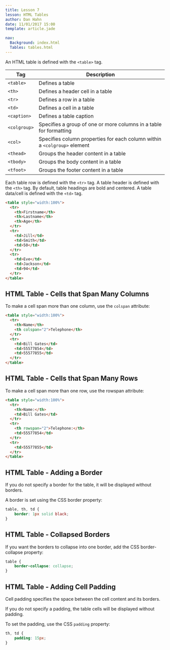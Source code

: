 ```yaml
---
title: Lesson 7
lesson: HTML Tables
author: Dan Hahn
date: 11/01/2017 15:00
template: article.jade

nav:
  Background: index.html
  Tables: tables.html
---
```


An HTML table is defined with the `<table>` tag.


Tag	| Description
-- | --
`<table>` |	Defines a table
`<th>` |	Defines a header cell in a table
`<tr>` |	Defines a row in a table
`<td>` |	Defines a cell in a table
`<caption>` |	Defines a table caption
`<colgroup>` |	Specifies a group of one or more columns in a table for formatting
`<col>` |	Specifies column properties for each column within a `<colgroup>` element
`<thead>` |	Groups the header content in a table
`<tbody>` |	Groups the body content in a table
`<tfoot>` |	Groups the footer content in a table

Each table row is defined with the `<tr>` tag. A table header is defined with the `<th>` tag. By default, table headings are bold and centered. A table data/cell is defined with the `<td>` tag.


```html
<table style="width:100%">
  <tr>
    <th>Firstname</th>
    <th>Lastname</th> 
    <th>Age</th>
  </tr>
  <tr>
    <td>Jill</td>
    <td>Smith</td> 
    <td>50</td>
  </tr>
  <tr>
    <td>Eve</td>
    <td>Jackson</td> 
    <td>94</td>
  </tr>
</table>
```

## HTML Table - Cells that Span Many Columns
To make a cell span more than one column, use the `colspan` attribute:

```html
<table style="width:100%">
  <tr>
    <th>Name</th>
    <th colspan="2">Telephone</th>
  </tr>
  <tr>
    <td>Bill Gates</td>
    <td>55577854</td>
    <td>55577855</td>
  </tr>
</table>
```

## HTML Table - Cells that Span Many Rows
To make a cell span more than one row, use the rowspan attribute:

```html
<table style="width:100%">
  <tr>
    <th>Name:</th>
    <td>Bill Gates</td>
  </tr>
  <tr>
    <th rowspan="2">Telephone:</th>
    <td>55577854</td>
  </tr>
  <tr>
    <td>55577855</td>
  </tr>
</table>
```

## HTML Table - Adding a Border

If you do not specify a border for the table, it will be displayed without borders.

A border is set using the CSS border property:

```css
table, th, td {
    border: 1px solid black;
}
```

## HTML Table - Collapsed Borders

If you want the borders to collapse into one border, add the CSS border-collapse property:

```css
table {
    border-collapse: collapse;
}
```

## HTML Table - Adding Cell Padding
Cell padding specifies the space between the cell content and its borders.

If you do not specify a padding, the table cells will be displayed without padding.

To set the padding, use the CSS `padding` property:

```css
th, td {
    padding: 15px;
}
```